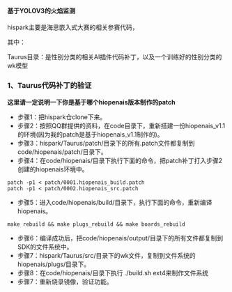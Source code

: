 
#### 基于YOLOV3的火焰监测
hispark主要是海思嵌入式大赛的相关参赛代码，

其中：

Taurus目录：是性别分类的相关AI插件代码补丁，以及一个训练好的性别分类的wk模型


### 1、Taurus代码补丁的验证

**这里请一定说明一下你是基于哪个hiopenais版本制作的patch**

* 步骤1：把hispark仓clone下来。
* 步骤2：按照QQ群提供的资料，在code目录下，重新搭建一份hiopenais_v1.1的环境(因为我的patch是基于hiopenais_v1.1制作的)。
* 步骤3：hispark/Taurus/patch/目录下的所有.patch文件都复制到code/hiopenais/patch/目录下。
* 步骤4：在code/hiopenais/目录下执行下面的命令，把patch补丁打入步骤2创建的hiopenais环境中。

```
patch -p1 < patch/0001.hiopenais_build.patch
patch -p1 < patch/0002.hiopenais_src.patch 
```

* 步骤5：进入code/hiopenais/build/目录下，执行下面的命令，重新编译hiopenais。

```
make rebuild && make plugs_rebuild && make boards_rebuild
```

* 步骤6：编译成功后，把code/hiopenais/output/目录下的所有文件都复制到SDK的文件系统中。
* 步骤7：hispark/Taurus/src/目录下的wk文件，复制到文件系统的hiopenais/plugs/目录下。
* 步骤8：在code/hiopenais/目录下执行 ./build.sh ext4来制作文件系统
* 步骤7：重新烧录镜像，验证功能。



